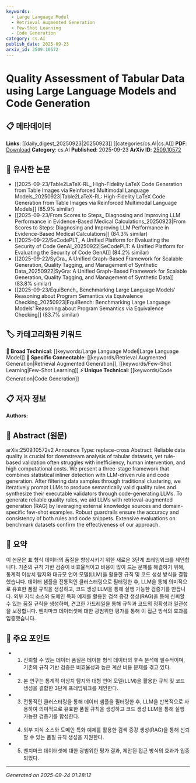 ```yaml
---
keywords:
  - Large Language Model
  - Retrieval Augmented Generation
  - Few-Shot Learning
  - Code Generation
category: cs.AI
publish_date: 2025-09-23
arxiv_id: 2509.10572
---
```


<!-- KEYWORD_LINKING_METADATA:
{
  "processed_timestamp": "2025-09-24T01:28:12.619225",
  "vocabulary_version": "1.0",
  "selected_keywords": [
    "Large Language Model",
    "Retrieval Augmented Generation",
    "Few-Shot Learning",
    "Code Generation"
  ],
  "rejected_keywords": [],
  "similarity_scores": {
    "Large Language Model": 0.88,
    "Retrieval Augmented Generation": 0.91,
    "Few-Shot Learning": 0.87,
    "Code Generation": 0.84
  },
  "extraction_method": "AI_prompt_based",
  "budget_applied": true,
  "candidates_json": {
    "candidates": [
      {
        "surface": "Large Language Models",
        "canonical": "Large Language Model",
        "aliases": [
          "LLMs"
        ],
        "category": "broad_technical",
        "rationale": "Large Language Models are central to the framework and connect to a wide range of NLP and AI research.",
        "novelty_score": 0.45,
        "connectivity_score": 0.92,
        "specificity_score": 0.68,
        "link_intent_score": 0.88
      },
      {
        "surface": "Retrieval-augmented generation",
        "canonical": "Retrieval Augmented Generation",
        "aliases": [
          "RAG"
        ],
        "category": "specific_connectable",
        "rationale": "RAG is a trending technique that enhances LLMs with external knowledge, crucial for generating reliable quality rules.",
        "novelty_score": 0.78,
        "connectivity_score": 0.85,
        "specificity_score": 0.82,
        "link_intent_score": 0.91
      },
      {
        "surface": "Few-shot examples",
        "canonical": "Few-Shot Learning",
        "aliases": [
          "few-shot"
        ],
        "category": "specific_connectable",
        "rationale": "Few-Shot Learning is a key method for training models with minimal data, relevant to the framework's iterative prompting.",
        "novelty_score": 0.65,
        "connectivity_score": 0.88,
        "specificity_score": 0.76,
        "link_intent_score": 0.87
      },
      {
        "surface": "Code-generating LLMs",
        "canonical": "Code Generation",
        "aliases": [
          "code synthesis"
        ],
        "category": "unique_technical",
        "rationale": "Code Generation is a unique aspect of the framework, enabling the creation of executable validators.",
        "novelty_score": 0.72,
        "connectivity_score": 0.79,
        "specificity_score": 0.81,
        "link_intent_score": 0.84
      }
    ],
    "ban_list_suggestions": [
      "rule-based validation",
      "traditional clustering"
    ]
  },
  "decisions": [
    {
      "candidate_surface": "Large Language Models",
      "resolved_canonical": "Large Language Model",
      "decision": "linked",
      "scores": {
        "novelty": 0.45,
        "connectivity": 0.92,
        "specificity": 0.68,
        "link_intent": 0.88
      }
    },
    {
      "candidate_surface": "Retrieval-augmented generation",
      "resolved_canonical": "Retrieval Augmented Generation",
      "decision": "linked",
      "scores": {
        "novelty": 0.78,
        "connectivity": 0.85,
        "specificity": 0.82,
        "link_intent": 0.91
      }
    },
    {
      "candidate_surface": "Few-shot examples",
      "resolved_canonical": "Few-Shot Learning",
      "decision": "linked",
      "scores": {
        "novelty": 0.65,
        "connectivity": 0.88,
        "specificity": 0.76,
        "link_intent": 0.87
      }
    },
    {
      "candidate_surface": "Code-generating LLMs",
      "resolved_canonical": "Code Generation",
      "decision": "linked",
      "scores": {
        "novelty": 0.72,
        "connectivity": 0.79,
        "specificity": 0.81,
        "link_intent": 0.84
      }
    }
  ]
}
-->

# Quality Assessment of Tabular Data using Large Language Models and Code Generation

## 📋 메타데이터

**Links**: [[daily_digest_20250923|20250923]] [[categories/cs.AI|cs.AI]]
**PDF**: [Download](https://arxiv.org/pdf/2509.10572.pdf)
**Category**: cs.AI
**Published**: 2025-09-23
**ArXiv ID**: [2509.10572](https://arxiv.org/abs/2509.10572)

## 🔗 유사한 논문
- [[2025-09-23/Table2LaTeX-RL_ High-Fidelity LaTeX Code Generation from Table Images via Reinforced Multimodal Language Models_20250923|Table2LaTeX-RL: High-Fidelity LaTeX Code Generation from Table Images via Reinforced Multimodal Language Models]] (85.9% similar)
- [[2025-09-23/From Scores to Steps_ Diagnosing and Improving LLM Performance in Evidence-Based Medical Calculations_20250923|From Scores to Steps: Diagnosing and Improving LLM Performance in Evidence-Based Medical Calculations]] (84.3% similar)
- [[2025-09-22/SeCodePLT_ A Unified Platform for Evaluating the Security of Code GenAI_20250922|SeCodePLT: A Unified Platform for Evaluating the Security of Code GenAI]] (84.2% similar)
- [[2025-09-22/SyGra_ A Unified Graph-Based Framework for Scalable Generation, Quality Tagging, and Management of Synthetic Data_20250922|SyGra: A Unified Graph-Based Framework for Scalable Generation, Quality Tagging, and Management of Synthetic Data]] (83.8% similar)
- [[2025-09-23/EquiBench_ Benchmarking Large Language Models' Reasoning about Program Semantics via Equivalence Checking_20250923|EquiBench: Benchmarking Large Language Models' Reasoning about Program Semantics via Equivalence Checking]] (83.7% similar)

## 🏷️ 카테고리화된 키워드
**🧠 Broad Technical**: [[keywords/Large Language Model|Large Language Model]]
**🔗 Specific Connectable**: [[keywords/Retrieval Augmented Generation|Retrieval Augmented Generation]], [[keywords/Few-Shot Learning|Few-Shot Learning]]
**⚡ Unique Technical**: [[keywords/Code Generation|Code Generation]]

## 📋 저자 정보

**Authors:** 

## 📄 Abstract (원문)

arXiv:2509.10572v2 Announce Type: replace-cross 
Abstract: Reliable data quality is crucial for downstream analysis of tabular datasets, yet rule-based validation often struggles with inefficiency, human intervention, and high computational costs. We present a three-stage framework that combines statistical inliner detection with LLM-driven rule and code generation. After filtering data samples through traditional clustering, we iteratively prompt LLMs to produce semantically valid quality rules and synthesize their executable validators through code-generating LLMs. To generate reliable quality rules, we aid LLMs with retrieval-augmented generation (RAG) by leveraging external knowledge sources and domain-specific few-shot examples. Robust guardrails ensure the accuracy and consistency of both rules and code snippets. Extensive evaluations on benchmark datasets confirm the effectiveness of our approach.

## 📝 요약

이 논문은 표 형식 데이터의 품질을 향상시키기 위한 새로운 3단계 프레임워크를 제안합니다. 기존의 규칙 기반 검증이 비효율적이고 비용이 많이 드는 문제를 해결하기 위해, 통계적 이상치 탐지와 대규모 언어 모델(LLM)을 활용한 규칙 및 코드 생성 방식을 결합했습니다. 데이터 샘플을 전통적인 클러스터링으로 필터링한 후, LLM을 통해 의미적으로 유효한 품질 규칙을 생성하고, 코드 생성 LLM을 통해 실행 가능한 검증기를 만듭니다. 외부 지식 소스와 도메인 특화 예제를 활용한 검색 증강 생성(RAG)을 통해 신뢰할 수 있는 품질 규칙을 생성하며, 견고한 가드레일을 통해 규칙과 코드의 정확성과 일관성을 보장합니다. 벤치마크 데이터셋에 대한 광범위한 평가를 통해 이 접근 방식의 효과를 입증했습니다.

## 🎯 주요 포인트

- 1. 신뢰할 수 있는 데이터 품질은 테이블 형식 데이터의 후속 분석에 필수적이며, 기존의 규칙 기반 검증은 비효율성과 높은 계산 비용 문제를 겪고 있다.
- 2. 본 연구는 통계적 이상치 탐지와 대형 언어 모델(LLM)을 활용한 규칙 및 코드 생성을 결합한 3단계 프레임워크를 제안한다.
- 3. 전통적인 클러스터링을 통해 데이터 샘플을 필터링한 후, LLM을 반복적으로 사용하여 의미적으로 유효한 품질 규칙을 생성하고 코드 생성 LLM을 통해 실행 가능한 검증기를 합성한다.
- 4. 외부 지식 소스와 도메인 특화 예제를 활용한 검색 증강 생성(RAG)을 통해 신뢰할 수 있는 품질 규칙 생성을 지원한다.
- 5. 벤치마크 데이터셋에 대한 광범위한 평가 결과, 제안된 접근 방식의 효과가 입증되었다.


---

*Generated on 2025-09-24 01:28:12*